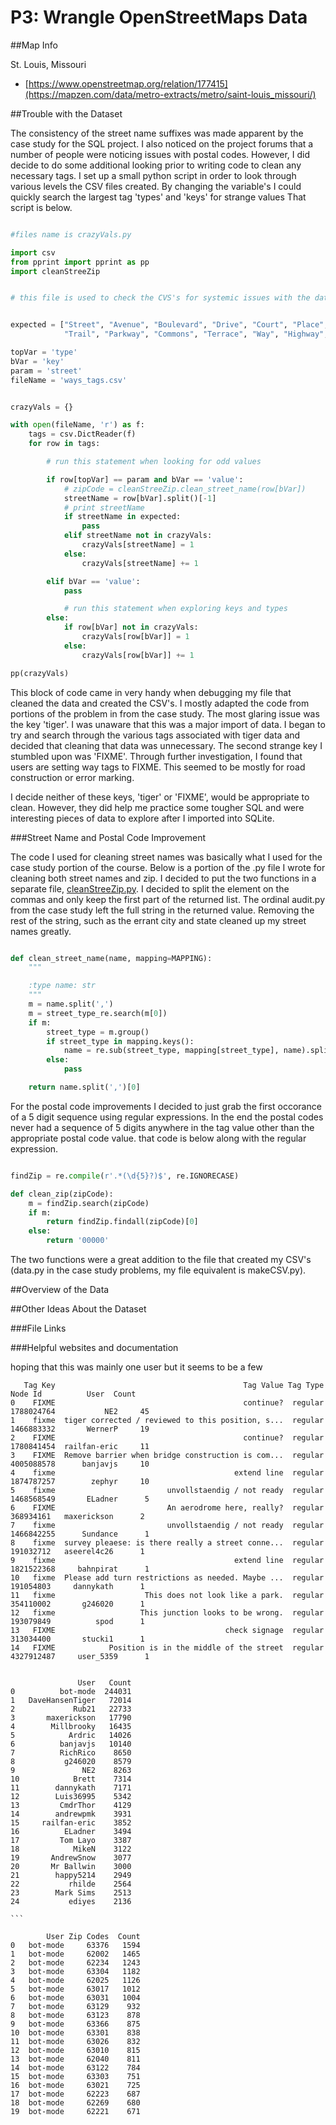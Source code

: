 # P3: Wrangle OpenStreetMaps Data 

##Map Info

St. Louis, Missouri

- [https://www.openstreetmap.org/relation/177415](https://mapzen.com/data/metro-extracts/metro/saint-louis_missouri/)


##Trouble with the Dataset 

The consistency of the street name suffixes was made apparent by the case study for the SQL project. I also noticed on the project forums that a number of people were noticing issues with postal codes.
However, I did decide to do some additional looking prior to writing code to clean any necessary tags. I set up a small python script in order to look through various levels the CSV files created. By changing the variable's I could quickly search the largest tag 'types' and 'keys' for strange values
That script is below.

```python

#files name is crazyVals.py

import csv
from pprint import pprint as pp
import cleanStreeZip


# this file is used to check the CVS's for systemic issues with the data


expected = ["Street", "Avenue", "Boulevard", "Drive", "Court", "Place", "Square", "Lane", "Road",
            "Trail", "Parkway", "Commons", "Terrace", "Way", "Highway", "Plaza", "Circle"]

topVar = 'type'
bVar = 'key'
param = 'street'
fileName = 'ways_tags.csv'


crazyVals = {}

with open(fileName, 'r') as f:
    tags = csv.DictReader(f)
    for row in tags:

        # run this statement when looking for odd values

        if row[topVar] == param and bVar == 'value':
            # zipCode = cleanStreeZip.clean_street_name(row[bVar])
            streetName = row[bVar].split()[-1]
            # print streetName
            if streetName in expected:
                pass
            elif streetName not in crazyVals:
                crazyVals[streetName] = 1
            else:
                crazyVals[streetName] += 1

        elif bVar == 'value':
            pass

            # run this statement when exploring keys and types
        else:
            if row[bVar] not in crazyVals:
                crazyVals[row[bVar]] = 1
            else:
                crazyVals[row[bVar]] += 1

pp(crazyVals)
```

This block of code came in very handy when debugging my file that cleaned the data and created the CSV's. I mostly adapted the code from portions of the problem in from the case study. The most glaring issue was the key 'tiger'.
I was unaware that this was a major import of data. I began to try and search through the various tags associated with tiger data and decided that cleaning that data was unnecessary. The second strange key I stumbled upon was 'FIXME'. 
Through further investigation, I found that users are setting way tags to FIXME. This seemed to be mostly for road construction or error marking.

I decide neither of these keys, 'tiger' or 'FIXME', would be appropriate to clean. However, they did help me practice some tougher SQL and were interesting pieces of data to explore after I imported into SQLite.  

###Street Name and Postal Code Improvement

The code I used for cleaning street names was basically what I used for the case study portion of the course. Below is a portion of the .py file I wrote for cleaning both street names and zip. I decided to put the two functions in a separate file, [cleanStreeZip.py](cleanStreeZip.py).
I decided to split the element on the commas and only keep the first part of the returned list. The ordinal audit.py from the case study left the full string in the returned value. Removing the rest of the string, such as the errant city and state cleaned up my street names greatly.


```python

def clean_street_name(name, mapping=MAPPING):
    """

    :type name: str
    """
    m = name.split(',')
    m = street_type_re.search(m[0])
    if m:
        street_type = m.group()
        if street_type in mapping.keys():
            name = re.sub(street_type, mapping[street_type], name).split(',')[0]
        else:
            pass

    return name.split(',')[0]

```

For the postal code improvements I decided to just grab the first occorance of a 5 digit sequence using regular expressions. In the end the postal codes never had a sequence of 5 digits anywhere in the tag value other than the appropriate postal code value. that code is below along with the regular expression. 

```python

findZip = re.compile(r'.*(\d{5}?)$', re.IGNORECASE)

def clean_zip(zipCode):
    m = findZip.search(zipCode)
    if m:
        return findZip.findall(zipCode)[0]
    else:
        return '00000'
```


The two functions were a great addition to the file that created my CSV's (data.py in the case study problems, my file equivalent is makeCSV.py). 

##Overview of the Data

##Other Ideas About the Dataset

###File Links

###Helpful websites and documentation

hoping that this was mainly one user but it seems to be a few

```
   Tag Key                                          Tag Value Tag Type     Node Id          User  Count
0    FIXME                                          continue?  regular  1788024764           NE2     45
1    fixme  tiger corrected / reviewed to this position, s...  regular  1466883332       WernerP     19
2    FIXME                                          continue?  regular  1780841454  railfan-eric     11
3    FIXME  Remove barrier when bridge construction is com...  regular  4005088578      banjavjs     10
4    fixme                                        extend line  regular  1874787257        zephyr     10
5    fixme                         unvollstaendig / not ready  regular  1468568549       ELadner      5
6    FIXME                         An aerodrome here, really?  regular   368934161   maxerickson      2
7    fixme                         unvollstaendig / not ready  regular  1466842255      Sundance      1
8    fixme  survey pleaese: is there really a street conne...  regular   191032712   aseerel4c26      1
9    fixme                                        extend line  regular  1821522368     bahnpirat      1
10   fixme  Please add turn restrictions as needed. Maybe ...  regular   191054803     dannykath      1
11   fixme                    This does not look like a park.  regular   354110002       g246020      1
12   fixme                   This junction looks to be wrong.  regular   193079849          spod      1
13   FIXME                                      check signage  regular   313034400       stucki1      1
14   FIXME            Position is in the middle of the street  regular  4327912487     user_5359      1
```


````

               User   Count
0          bot-mode  244031
1   DaveHansenTiger   72014
2             Rub21   22733
3       maxerickson   17790
4        Millbrooky   16435
5            Ardric   14026
6          banjavjs   10140
7          RichRico    8650
8           g246020    8579
9               NE2    8263
10            Brett    7314
11        dannykath    7171
12        Luis36995    5342
13         CmdrThor    4129
14        andrewpmk    3931
15     railfan-eric    3852
16          ELadner    3494
17         Tom Layo    3387
18            MikeN    3122
19       AndrewSnow    3077
20       Mr Ballwin    3000
21        happy5214    2949
22           rhilde    2564
23        Mark Sims    2513
24           ediyes    2136

```

        User Zip Codes  Count
0   bot-mode     63376   1594
1   bot-mode     62002   1465
2   bot-mode     62234   1243
3   bot-mode     63304   1182
4   bot-mode     62025   1126
5   bot-mode     63017   1012
6   bot-mode     63031   1004
7   bot-mode     63129    932
8   bot-mode     63123    878
9   bot-mode     63366    875
10  bot-mode     63301    838
11  bot-mode     63026    832
12  bot-mode     63010    815
13  bot-mode     62040    811
14  bot-mode     63122    784
15  bot-mode     63303    751
16  bot-mode     63021    725
17  bot-mode     62223    687
18  bot-mode     62269    680
19  bot-mode     62221    671
